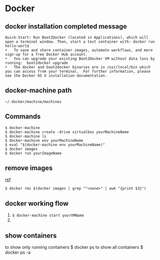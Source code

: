 # Docker

## docker installation completed message
```
Quick-Start: Run Boot2Docker (located in Applications), which will open a terminal window. Then, start a test container with: docker run hello-world
•	To save and share container images, automate workflows, and more sign-up for a free Docker Hub account.
•	You can upgrade your existing Boot2Docker VM without data loss by running:  boot2docker upgrade
•	The docker and boot2docker binaries are in /usr/local/bin which you can access from your terminal.  For further information, please see the Docker OS X installation documentation.
```

## docker-machine path
`~/.docker/machine/machines`

## Commands
    $ docker-machine
    $ docker-machine create -drive virtualbox yourMachineName
    $ docker-machine ls
    $ docker-machine env yourMachineName
    $ eval "$(docker-machine env yourMachineName)"
    $ docker images
    $ docker run yourImageName
    
## remove <none> images
[ref](http://jimhoskins.com/2013/07/27/remove-untagged-docker-images.html)
```shell
$ docker rmi $(docker images | grep "^<none>" | awk "{print $3}")
```

## docker working flow
1. `$ docker-machine start yourVMName`
2. 

## show containers
to show only running containers
    $ docker ps
to show all containers
    $ docker ps -a
